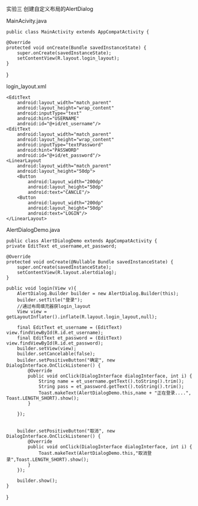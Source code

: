 
实验三 创建自定义布局的AlertDialog


MainAcivity.java


    public class MainActivity extends AppCompatActivity {

    @Override
    protected void onCreate(Bundle savedInstanceState) {
        super.onCreate(savedInstanceState);
        setContentView(R.layout.login_layout);
    }
 }
 
 
 
 login_layout.xml
 
 
 <LinearLayout xmlns:android="http://schemas.android.com/apk/res/android"
    android:orientation="vertical" android:layout_width="match_parent"
    android:layout_height="match_parent">
    <TextView
        android:layout_width="match_parent"
        android:layout_height="wrap_content"
        android:text="ANDROID APP"
        android:textSize="50dp"
        android:textColor="#ffffff"
        android:background="#fff000"
        android:textStyle="italic"
        />

    <EditText
        android:layout_width="match_parent"
        android:layout_height="wrap_content"
        android:inputType="text"
        android:hint="USERNAME"
        android:id="@+id/et_username"/>
    <EditText
        android:layout_width="match_parent"
        android:layout_height="wrap_content"
        android:inputType="textPassword"
        android:hint="PASSWORD"
        android:id="@+id/et_password"/>
    <LinearLayout
        android:layout_width="match_parent"
        android:layout_height="50dp">
        <Button
            android:layout_width="200dp"
            android:layout_height="50dp"
            android:text="CANCLE"/>
        <Button
            android:layout_width="200dp"
            android:layout_height="50dp"
            android:text="LOGIN"/>
    </LinearLayout>

</LinearLayout>



AlertDialogDemo.java

    public class AlertDialogDemo extends AppCompatActivity {
    private EditText et_username,et_password;

    @Override
    protected void onCreate(@Nullable Bundle savedInstanceState) {
        super.onCreate(savedInstanceState);
        setContentView(R.layout.alertdialog);
    }

    public void login(View v){
        AlertDialog.Builder builder = new AlertDialog.Builder(this);
        builder.setTitle("登录");
        //通过布局填充器获login_layout
        View view = getLayoutInflater().inflate(R.layout.login_layout,null);

        final EditText et_username = (EditText) view.findViewById(R.id.et_username);
        final EditText et_password = (EditText) view.findViewById(R.id.et_password);
        builder.setView(view);
        builder.setCancelable(false);
        builder.setPositiveButton("确定", new DialogInterface.OnClickListener() {
            @Override
            public void onClick(DialogInterface dialogInterface, int i) {
                String name = et_username.getText().toString().trim();
                String pass = et_password.getText().toString().trim();
                Toast.makeText(AlertDialogDemo.this,name + "正在登录....", Toast.LENGTH_SHORT).show();
            }

        });


        builder.setPositiveButton("取消", new DialogInterface.OnClickListener() {
            @Override
            public void onClick(DialogInterface dialogInterface, int i) {
                Toast.makeText(AlertDialogDemo.this,"取消登录",Toast.LENGTH_SHORT).show();
            }
        });

        builder.show();
    }
   }
   
   
